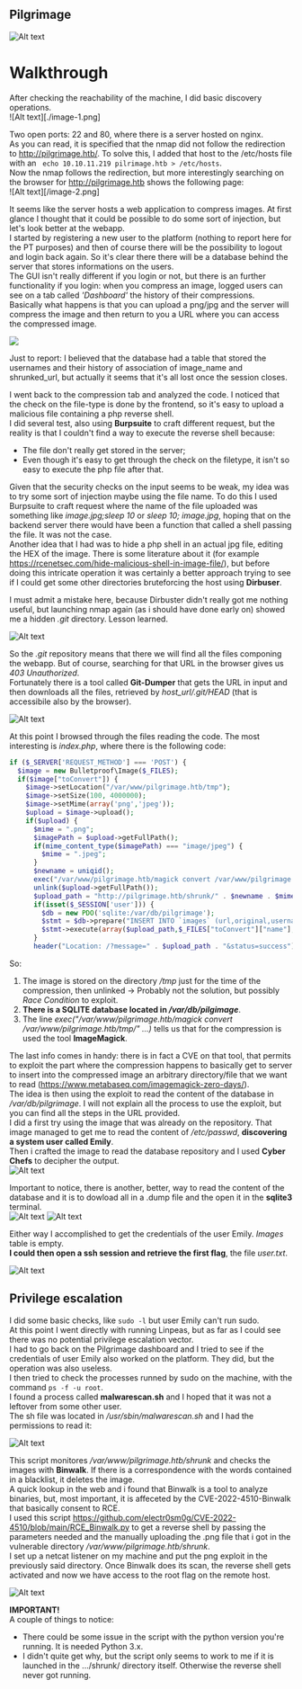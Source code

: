 ## Pilgrimage  

![Alt text](/_posts/2023-10-10-pilgrimage/image.png)
  
# Walkthrough
After checking the reachability of the machine, I did basic discovery operations.  
![Alt text][./image-1.png] 
  
Two open ports: 22 and 80, where there is a server hosted on nginx.  
As you can read, it is specified that the nmap did not follow the redirection to http://pilgrimage.htb/. To solve this, I added that host to the /etc/hosts file with an ``` echo 10.10.11.219 pilrimage.htb > /etc/hosts```.  
Now the nmap follows the redirection, but more interestingly searching on the browser for http://pilgrimage.htb shows the following page:  
![Alt text][/image-2.png]  
  
It seems like the server hosts a web application to compress images. At first glance I thought that it could be possible to do some sort of injection, but let's look better at the webapp.  
I started by registering a new user to the platform (nothing to report here for the PT purposes) and then of course there will be the possibility to logout and login back again.  So it's clear there there will be a database behind the server that stores informations on the users.  
The GUI isn't really different if you login or not, but there is an further functionality if you login: when you compress an image, logged users can see on a tab called *'Dashboard'* the history of their compressions.  
Basically what happens is that you can upload a png/jpg and the server will compress the image and then return to you a URL where you can access the compressed image.  
  
<img src="{{ '/image3.png' }}" />
  
Just to report: I believed that the database had a table that stored the usernames and their history of association of image_name and shrunked_url, but actually it seems that it's all lost once the session closes.  
  
I went back to the compression tab and analyzed the code. I noticed that the check on the file-type is done by the frontend, so it's easy to upload a malicious file containing a php reverse shell.  
I did several test, also using **Burpsuite** to craft different request, but the reality is that I couldn't find a way to execute the reverse shell because:  
- The file don't really get stored in the server;
- Even though it's easy to get through the check on the filetype, it isn't so easy to execute the php file after that.  
  
Given that the security checks on the input seems to be weak, my idea was to try some sort of injection maybe using the file name.  To do this I used Burpsuite to craft request where the name of the file uploaded was something like *image.jpg;sleep 10* or *sleep 10; image.jpg*, hoping that on the backend server there would have been a function that called a shell passing the file.  It was not the case.  
Another idea that I had was to hide a php shell in an actual jpg file, editing the HEX of the image. There is some literature about it (for example https://rcenetsec.com/hide-malicious-shell-in-image-file/), but before doing this intricate operation it was certainly a better approach trying to see if I could get some other directories bruteforcing the host using **Dirbuser**.   

I must admit a mistake here, because Dirbuster didn't really got me nothing useful, but launching nmap again (as i should have done early on) showed me a hidden *.git* directory. Lesson learned.
  
![Alt text](image-4.png)
  
So the *.git* repository means that there we will find all the files componing the webapp. But of course, searching for that URL in the browser gives us *403 Unauthorized*.  
Fortunately there is a tool called **Git-Dumper** that gets the URL in input and then downloads all the files, retrieved by *host_url/.git/HEAD* (that is accessibile also by the browser).  
  
![Alt text](image-5.png)
  
At this point I browsed through the files reading the code. The most interesting is *index.php*, where there is the following code: 

```php
if ($_SERVER['REQUEST_METHOD'] === 'POST') {
  $image = new Bulletproof\Image($_FILES);
  if($image["toConvert"]) {
    $image->setLocation("/var/www/pilgrimage.htb/tmp");
    $image->setSize(100, 4000000);
    $image->setMime(array('png','jpeg'));
    $upload = $image->upload();
    if($upload) {
      $mime = ".png";
      $imagePath = $upload->getFullPath();
      if(mime_content_type($imagePath) === "image/jpeg") {
        $mime = ".jpeg";
      }
      $newname = uniqid();
      exec("/var/www/pilgrimage.htb/magick convert /var/www/pilgrimage.htb/tmp/" . $upload->getName() . $mime . " -resize 50% /var/www/pilgrimage.htb/shrunk/" . $newname . $mime);
      unlink($upload->getFullPath());
      $upload_path = "http://pilgrimage.htb/shrunk/" . $newname . $mime;
      if(isset($_SESSION['user'])) {
        $db = new PDO('sqlite:/var/db/pilgrimage');
        $stmt = $db->prepare("INSERT INTO `images` (url,original,username) VALUES (?,?,?)");
        $stmt->execute(array($upload_path,$_FILES["toConvert"]["name"],$_SESSION['user']));
      }
      header("Location: /?message=" . $upload_path . "&status=success");
```
  
So:
1) The image is stored on the directory */tmp* just for the time of the compression, then unlinked -> Probably not the solution, but possibly *Race Condition* to exploit.
2) **There is a SQLITE database located in */var/db/pilgimage***.
3) The line *exec("/var/www/pilgrimage.htb/magick convert /var/www/pilgrimage.htb/tmp/" ...)* tells us that for the compression is used the tool **ImageMagick**.
  
The last info comes in handy: there is in fact a CVE on that tool, that permits to exploit the part where the compression happens to basically get to server to insert into the compressed image an arbitrary directory/file that we want to read (https://www.metabaseq.com/imagemagick-zero-days/).  
The idea is then using the exploit to read the content of the database in */var/db/pilgrimage*. 
I will not explain all the process to use the exploit, but you can find all the steps in the URL provided.   
I did a first try using the image that was already on the repository. That image managed to get me to read the content of */etc/passwd*, **discovering a system user called Emily**.  
Then i crafted the image to read the database repository and I used **Cyber Chefs** to decipher the output.    
![Alt text](image-6.png)

Important to notice, there is another, better, way to read the content of the database and it is to dowload all in a .dump file and the open it in the **sqlite3** terminal.  
![Alt text](image-8.png)
![Alt text](image-9.png)
  
Either way I accomplished to get the credentials of the user Emily. *Images* table is empty.  
**I could then open a ssh session and retrieve the first flag**, the file *user.txt*.  
  
![Alt text](image-7.png)

## Privilege escalation
I did some basic checks, like ```sudo -l``` but user Emily can't run sudo.  
At this point I went directly with running Linpeas, but as far as I could see there was no potential privilege escalation vector.  
I had to go back on the Pilgrimage dashboard and I tried to see if the credentials of user Emily also worked on the platform. They did, but the operation was also useless.  
I then tried to check the processes runned by sudo on the machine, with the command ```ps -f -u root```.  
I found a process called **malwarescan.sh** and I hoped that it was not a leftover from some other user.  
The sh file was located in */usr/sbin/malwarescan.sh* and I had the permissions to read it:  
  
![Alt text](image-10.png)
  
This script monitores */var/www/pilgrimage.htb/shrunk* and checks the images with **Binwalk**. If there is a correspondence with the words contained in a blacklist, it deletes the image.  
A quick lookup in the web and i found that Binwalk is a tool to analyze binaries, but, most important, it is affeceted by the CVE-2022-4510-Binwalk that basically consent to RCE.  
I used this script https://github.com/electr0sm0g/CVE-2022-4510/blob/main/RCE_Binwalk.py to get a reverse shell by passing the parameters needed and the manually uploading the .png file that i got in the vulnerable directory */var/www/pilgrimage.htb/shrunk*.     
I set up a netcat listener on my machine and put the png exploit in the previously said directory. Once Binwalk does its scan, the reverse shell gets activated and now we have access to the root flag on the remote host.  
  
![Alt text](image-12.png) 
  
**IMPORTANT!**  
A couple of things to notice:
- There could be some issue in the script with the python version you're running. It is needed Python 3.x.
- I didn't quite get why, but the script only seems to work to me if it is launched in the .../shrunk/ directory itself. Otherwise the reverse shell never got running.  
